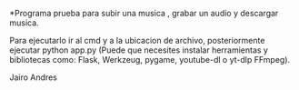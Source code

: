 *Programa prueba  para subir una musica , grabar un audio y descargar musica.


Para ejecutarlo ir al cmd y a la ubicacion de archivo, posteriormente ejecutar python app.py 
(Puede que necesites instalar herramientas y bibliotecas como: Flask, Werkzeug,  pygame, youtube-dl o yt-dlp
 FFmpeg). 

 Jairo Andres 

 